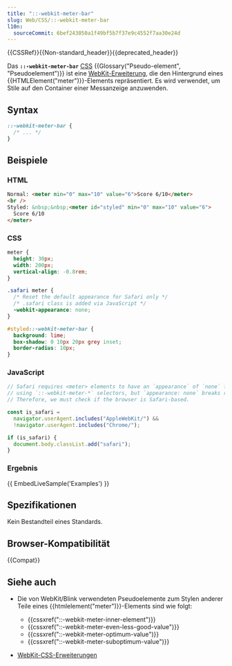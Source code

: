 ```yaml
---
title: "::-webkit-meter-bar"
slug: Web/CSS/::-webkit-meter-bar
l10n:
  sourceCommit: 6bef243050a1f49bf5b7f37e9c4552f7aa30e24d
---
```


{{CSSRef}}{{Non-standard_header}}{{deprecated_header}}

Das **`::-webkit-meter-bar`** [CSS](/de/docs/Web/CSS) {{Glossary("Pseudo-element", "Pseudoelement")}} ist eine [WebKit-Erweiterung](/de/docs/Web/CSS/WebKit_Extensions), die den Hintergrund eines {{HTMLElement("meter")}}-Elements repräsentiert. Es wird verwendet, um Stile auf den Container einer Messanzeige anzuwenden.

## Syntax

```css
::-webkit-meter-bar {
  /* ... */
}
```

## Beispiele

### HTML

```html
Normal: <meter min="0" max="10" value="6">Score 6/10</meter>
<br />
Styled: &nbsp;&nbsp;<meter id="styled" min="0" max="10" value="6">
  Score 6/10
</meter>
```

### CSS

```css hidden
meter {
  height: 30px;
  width: 200px;
  vertical-align: -0.8rem;
}
```

```css
.safari meter {
  /* Reset the default appearance for Safari only */
  /* .safari class is added via JavaScript */
  -webkit-appearance: none;
}

#styled::-webkit-meter-bar {
  background: lime;
  box-shadow: 0 10px 20px grey inset;
  border-radius: 10px;
}
```

### JavaScript

```js
// Safari requires <meter> elements to have an `appearance` of `none` for custom styling
// using `::-webkit-meter-*` selectors, but `appearance: none` breaks rendering on Chrome.
// Therefore, we must check if the browser is Safari-based.

const is_safari =
  navigator.userAgent.includes("AppleWebKit/") &&
  !navigator.userAgent.includes("Chrome/");

if (is_safari) {
  document.body.classList.add("safari");
}
```

### Ergebnis

{{ EmbedLiveSample('Examples') }}

## Spezifikationen

Kein Bestandteil eines Standards.

## Browser-Kompatibilität

{{Compat}}

## Siehe auch

- Die von WebKit/Blink verwendeten Pseudoelemente zum Stylen anderer Teile eines {{htmlelement("meter")}}-Elements sind wie folgt:

  - {{cssxref("::-webkit-meter-inner-element")}}
  - {{cssxref("::-webkit-meter-even-less-good-value")}}
  - {{cssxref("::-webkit-meter-optimum-value")}}
  - {{cssxref("::-webkit-meter-suboptimum-value")}}

- [WebKit-CSS-Erweiterungen](/de/docs/Web/CSS/WebKit_Extensions)
